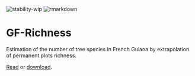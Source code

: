 ![stability-wip](https://img.shields.io/badge/stability-work_in_progress-lightgrey.svg)
![rmarkdown](https://github.com/EricMarcon/JTE-22-105/workflows/rmarkdown/badge.svg)

# GF-Richness

Estimation of the number of tree species in French Guiana by extrapolation of permanent plots richness.

[Read](https://ericmarcon.github.io/JTE-22-105/JTE-22-105.html) or [download](https://ericmarcon.github.io/JTE-22-105/JTE-22-105.pdf).
